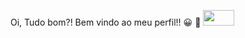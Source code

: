 Oi, Tudo bom?!
Bem vindo ao meu perfil!! :grinning:	👋
<img src="https://img-premium.flaticon.com/png/512/174/174857.png?token=exp=1622133955~hmac=dfcfd79adc7b13fe71aecae8c743e87f" width = 50 height = 25/>
<!--
**d-ssilva/d-ssilva** is a ✨ _special_ ✨ repository because its `README.md` (this file) appears on your GitHub profile.

Here are some ideas to get you started:

- 🔭 I’m currently working on ...
- 🌱 I’m currently learning ...
- 👯 I’m looking to collaborate on ...
- 🤔 I’m looking for help with ...
- 💬 Ask me about ...
- 📫 How to reach me: ...
- 😄 Pronouns: ...
- ⚡ Fun fact: ...
-->
